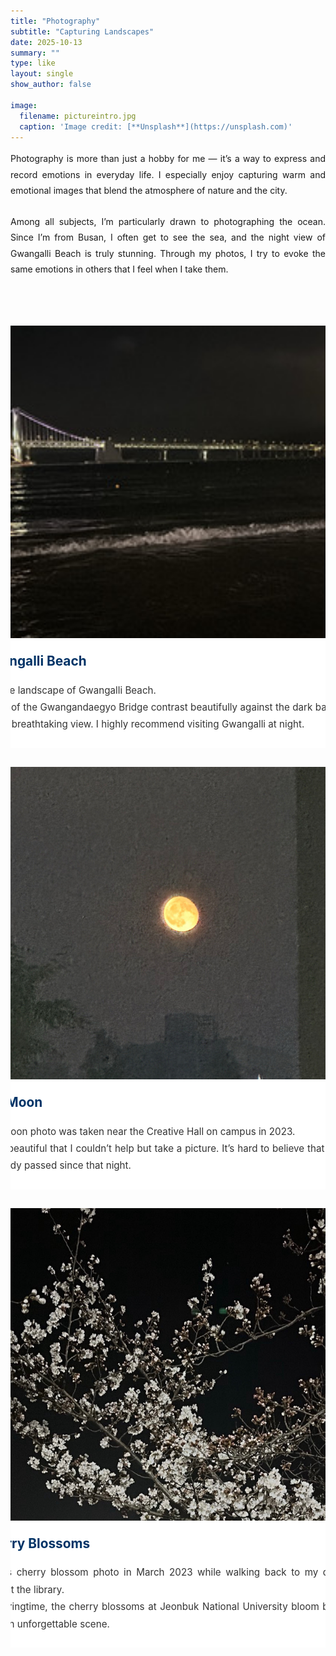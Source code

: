 ```yaml
---
title: "Photography"
subtitle: "Capturing Landscapes"
date: 2025-10-13
summary: ""
type: like
layout: single
show_author: false

image:
  filename: pictureintro.jpg
  caption: 'Image credit: [**Unsplash**](https://unsplash.com)'
---
```


<div style="text-align: justify; text-justify: inter-word; line-height: 1.8; word-break: keep-all; hyphens: auto;">
  Photography is more than just a hobby for me — it’s a way to express and record emotions in everyday life.  
  I especially enjoy capturing warm and emotional images that blend the atmosphere of nature and the city.<br><br>
  Among all subjects, I’m particularly drawn to photographing the ocean. Since I’m from Busan, I often get to see the sea,  
  and the night view of Gwangalli Beach is truly stunning.  
  Through my photos, I try to evoke the same emotions in others that I feel when I take them.
</div>

<br><br>

<!-- ✅ Card 1 -->
<div style="
  display: flex; 
  justify-content: center; 
  align-items: flex-start; 
  gap: 20px; 
  flex-wrap: nowrap; 
  margin-top: 30px; 
  overflow-x: auto;">
  
  <div style="width: 700px; background-color: #ffffff; border-radius: 16px; 
              box-shadow: 0 4px 12px rgba(0,0,0,0.1); overflow: hidden; 
              transition: transform 0.3s ease; text-align: center; flex-shrink: 0;">
    
   <div style="width:100%; height:500px; overflow:hidden;">
      <img src="picture.jpg" alt="Gwangalli Beach" 
           style="width:100%; height:100%; object-fit: cover; background:#f0f2f5;">
    </div>

   <div style="padding: 24px; text-align: left;">
      <h3 style="margin-top: 0; font-size: 1.3rem; color: #003366;">▲ Gwangalli Beach</h3>
      <div style="text-align: justify; line-height: 1.8; font-size: 0.95rem; color: #333;">
        A nighttime landscape of Gwangalli Beach.<br>
        The lights of the Gwangandaegyo Bridge contrast beautifully against the dark background, creating a breathtaking view.  
        I highly recommend visiting Gwangalli at night.
      </div>
    </div>
  </div>
</div>

<!-- ✅ Card 2 -->
<div style="
  display: flex; 
  justify-content: center; 
  align-items: flex-start; 
  gap: 20px; 
  flex-wrap: nowrap; 
  margin-top: 30px; 
  overflow-x: auto;">
  
  <div style="width: 700px; background-color: #ffffff; border-radius: 16px; 
              box-shadow: 0 4px 12px rgba(0,0,0,0.1); overflow: hidden; 
              transition: transform 0.3s ease; text-align: center; flex-shrink: 0;">
    
   <div style="width:100%; height:500px; overflow:hidden;">
      <img src="picture2.jpg" alt="Full Moon" 
           style="width:100%; height:100%; object-fit: cover; background:#f0f2f5;">
    </div>

   <div style="padding: 24px; text-align: left;">
      <h3 style="margin-top: 0; font-size: 1.3rem; color: #003366;">▲ Full Moon</h3>
      <div style="text-align: justify; line-height: 1.8; font-size: 0.95rem; color: #333;">
        This full moon photo was taken near the Creative Hall on campus in 2023.<br>
        It was so beautiful that I couldn’t help but take a picture.  
        It’s hard to believe that two years have already passed since that night.
      </div>
    </div>
  </div>
</div>

<!-- ✅ Card 3 -->
<div style="
  display: flex; 
  justify-content: center; 
  align-items: flex-start; 
  gap: 20px; 
  flex-wrap: nowrap; 
  margin-top: 30px; 
  overflow-x: auto;">
  
  <div style="width: 700px; background-color: #ffffff; border-radius: 16px; 
              box-shadow: 0 4px 12px rgba(0,0,0,0.1); overflow: hidden; 
              transition: transform 0.3s ease; text-align: center; flex-shrink: 0;">
    
   <div style="width:100%; height:500px; overflow:hidden;">
      <img src="picture3.jpg" alt="Cherry Blossoms" 
           style="width:100%; height:100%; object-fit: cover; background:#f0f2f5;">
    </div>

   <div style="padding: 24px; text-align: left;">
      <h3 style="margin-top: 0; font-size: 1.3rem; color: #003366;">▲ Cherry Blossoms</h3>
      <div style="text-align: justify; line-height: 1.8; font-size: 0.95rem; color: #333;">
        I took this cherry blossom photo in March 2023 while walking back to my dorm after studying at the library.<br>
        During springtime, the cherry blossoms at Jeonbuk National University bloom beautifully, creating an unforgettable scene.
      </div>
    </div>
  </div>
</div>

<!-- ✅ Hover effect -->
<style>
  div[style*="box-shadow"]:hover {
    transform: translateY(-6px);
    box-shadow: 0 6px 16px rgba(0,0,0,0.15);
  }
</style>

